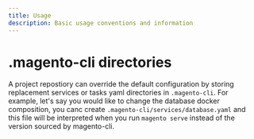 ```yaml
---
title: Usage
description: Basic usage conventions and information
---
```


# .magento-cli directories

A project repostiory can override the default configuration by storing replacement services or tasks yaml directories in `.magento-cli`. For example, let's say you would like to change the database docker composition, you canc create `.magento-cli/services/database.yaml` and this file will be interpreted when you run `magento serve` instead of the version sourced by magento-cli.

